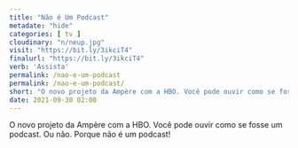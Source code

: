 ```yaml
---
title: "Não é Um Podcast"
metadate: "hide"
categories: [ tv ]
cloudinary: "n/neup.jpg"
visit: "https://bit.ly/3ikciT4"
finalurl: "https://bit.ly/3ikciT4"
verb: 'Assista'
permalink: /nao-e-um-podcast
permalink: /nao-e-um-podcast/
short: "O novo projeto da Ampère com a HBO. Você pode ouvir como se fosse um podcast. Ou não. Porque não é um podcast!"
date: 2021-09-30 02:00
---
```

O novo projeto da Ampère com a HBO. Você pode ouvir como se fosse um podcast. Ou não. Porque não é um podcast!